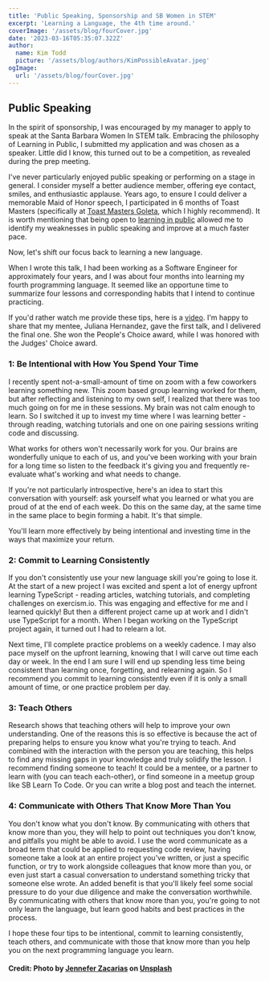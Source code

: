 ```yaml
---
title: 'Public Speaking, Sponsorship and SB Women in STEM'
excerpt: 'Learning a Language, the 4th time around.'
coverImage: '/assets/blog/fourCover.jpg'
date: '2023-03-16T05:35:07.322Z'
author:
  name: Kim Todd
  picture: '/assets/blog/authors/KimPossibleAvatar.jpeg'
ogImage:
  url: '/assets/blog/fourCover.jpg'
---
```


## Public Speaking

In the spirit of sponsorship, I was encouraged by my manager to apply to speak at the Santa Barbara Women In STEM talk. Embracing the philosophy of Learning in Public, I submitted my application and was chosen as a speaker. Little did I know, this turned out to be a competition, as revealed during the prep meeting.

I've never particularly enjoyed public speaking or performing on a stage in general. I consider myself a better audience member, offering eye contact, smiles, and enthusiastic applause. Years ago, to ensure I could deliver a memorable Maid of Honor speech, I participated in 6 months of Toast Masters (specifically at [Toast Masters Goleta](https://www.toastmasters.org/Find-a-Club/00000878-goleta-valley-toastmasters), which I highly recommend). It is worth mentioning that being open to [learning in public](./learnInPublic) allowed me to identify my weaknesses in public speaking and improve at a much faster pace.

Now, let's shift our focus back to learning a new language.

When I wrote this talk, I had been working as a Software Engineer for approximately four years, and I was about four months into learning my fourth programming language. It seemed like an opportune time to summarize four lessons and corresponding habits that I intend to continue practicing.

If you'd rather watch me provide these tips, here is a [video](https://www.youtube.com/watch?v=O18A6fNkhWI&t=2745s). I'm happy to share that my mentee, Juliana Hernandez, gave the first talk, and I delivered the final one. She won the People's Choice award, while I was honored with the Judges' Choice award.

### 1: Be Intentional with How You Spend Your Time

I recently spent not-a-small-amount of time on zoom with a few coworkers learning something new. This zoom based group learning worked for them, but after reflecting and listening to my own self, I realized that there was too much going on for me in these sessions. My brain was not calm enough to learn. So I switched it up to invest my time where I was learning better - through reading, watching tutorials and one on one pairing sessions writing code and discussing.

What works for others won't necessarily work for you. Our brains are wonderfully unique to each of us, and you've been working with your brain for a long time so listen to the feedback it's giving you and frequently re-evaluate what's working and what needs to change.

If you're not particularly introspective, here's an idea to start this conversation with yourself: ask yourself what you learned or what you are proud of at the end of each week. Do this on the same day, at the same time in the same place to begin forming a habit. It's that simple.

You'll learn more effectively by being intentional and investing time in the ways that maximize your return.

### 2: Commit to Learning Consistently

If you don't consistently use your new language skill you're going to lose it. At the start of a new project I was excited and spent a lot of energy upfront learning TypeScript - reading articles, watching tutorials, and completing challenges on exercism.io. This was engaging and effective for me and I learned quickly! But then a different project came up at work and I didn't use TypeScript for a month. When I began working on the TypeScript project again, it turned out I had to relearn a lot.

Next time, I'll complete practice problems on a weekly cadence. I may also pace myself on the upfront learning, knowing that I will carve out time each day or week. In the end I am sure I will end up spending less time being consistent than learning once, forgetting, and relearning again. So I recommend you commit to learning consistently even if it is only a small amount of time, or one practice problem per day.

### 3: Teach Others

Research shows that teaching others will help to improve your own understanding. One of the reasons this is so effective is because the act of preparing helps to ensure you know what you're trying to teach. And combined with the interaction with the person you are teaching, this helps to find any missing gaps in your knowledge and truly solidify the lesson.
I recommend finding someone to teach! It could be a mentee, or a partner to learn with (you can teach each-other), or find someone in a meetup group like SB Learn To Code. Or you can write a blog post and teach the internet.

### 4: Communicate with Others That Know More Than You

You don't know what you don't know. By communicating with others that know more than you, they will help to point out techniques you don't know, and pitfalls you might be able to avoid. I use the word communicate as a broad term that could be applied to requesting code review, having someone take a look at an entire project you've written, or just a specific function, or try to work alongside colleagues that know more than you, or even just start a casual conversation to understand something tricky that someone else wrote.
An added benefit is that you'll likely feel some social pressure to do your due diligence and make the conversation worthwhile.
By communicating with others that know more than you, you're going to not only learn the language, but learn good habits and best practices in the process.

I hope these four tips to be intentional, commit to learning consistently, teach others, and communicate with those that know more than you help you on the next programming language you learn.

#### Credit: Photo by <a href="https://unsplash.com/@zenchic?utm_source=unsplash&utm_medium=referral&utm_content=creditCopyText">Jennefer Zacarias</a> on <a href="https://unsplash.com/photos/l4bNjEUmLUQ?utm_source=unsplash&utm_medium=referral&utm_content=creditCopyText">Unsplash</a>
